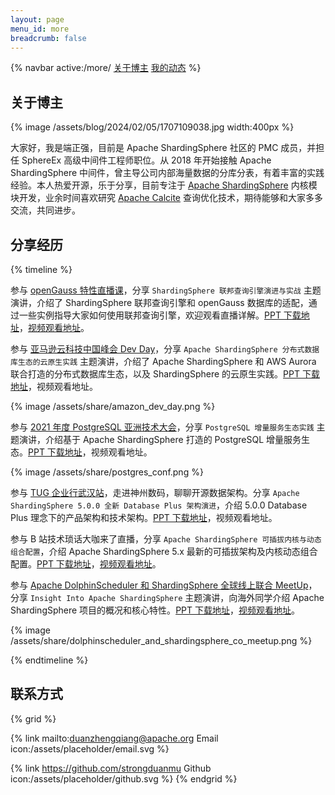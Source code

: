 ```yaml
---
layout: page
menu_id: more
breadcrumb: false
---
```


{% navbar active:/more/ [关于博主](/more/) [我的动态](/more/news)  %}

## 关于博主

{% image /assets/blog/2024/02/05/1707109038.jpg width:400px %}

大家好，我是端正强，目前是 Apache ShardingSphere 社区的 PMC 成员，并担任 SphereEx 高级中间件工程师职位。从 2018 年开始接触 Apache ShardingSphere 中间件，曾主导公司内部海量数据的分库分表，有着丰富的实践经验。本人热爱开源，乐于分享，目前专注于 [Apache ShardingSphere](https://github.com/apache/shardingsphere) 内核模块开发，业余时间喜欢研究 [Apache Calcite](https://github.com/apache/calcite) 查询优化技术，期待能够和大家多多交流，共同进步。

## 分享经历

{% timeline %}

<!-- node 2023/04/27 openGauss 特性直播课 -->

参与 [openGauss 特性直播课](https://www.bilibili.com/video/BV1ig4y1L75i/?spm_id_from=333.999.0.0)，分享 `ShardingSphere 联邦查询引擎演进与实战` 主题演讲，介绍了 ShardingSphere 联邦查询引擎和 openGauss 数据库的适配，通过一些实例指导大家如何使用联邦查询引擎，欢迎观看直播详解。[PPT 下载地址](https://strongduanmu.com/share/ShardingSphere%20%E8%81%94%E9%82%A6%E6%9F%A5%E8%AF%A2%E5%BC%95%E6%93%8E%E6%BC%94%E8%BF%9B%E4%B8%8E%E5%AE%9E%E6%88%98.pdf)，[视频观看地址](https://www.bilibili.com/video/BV1ig4y1L75i/?spm_id_from=333.999.0.0)。

<!-- node 2022/11/14 亚马逊云科技中国峰会 Dev Day -->

参与 [亚马逊云科技中国峰会 Dev Day](https://aws.amazon.com/cn/about-aws/events/summit2022/index/)，分享 `Apache ShardingSphere 分布式数据库生态的云原生实践` 主题演讲，介绍了 Apache ShardingSphere 和 AWS Aurora 联合打造的分布式数据库生态，以及 ShardingSphere 的云原生实践。[PPT 下载地址](https://strongduanmu.com/share/Apache%20ShardingSphere%20%E5%88%86%E5%B8%83%E5%BC%8F%E6%95%B0%E6%8D%AE%E5%BA%93%E7%94%9F%E6%80%81%E7%9A%84%E4%BA%91%E5%8E%9F%E7%94%9F%E5%AE%9E%E8%B7%B5.pdf)，视频观看地址。

{% image /assets/share/amazon_dev_day.png %}

<!-- node 2021/12/14~17 PostgresConf.CN & PGConf.Asia2021 -->

参与 [2021 年度 PostgreSQL 亚洲技术大会](https://2021.postgresconf.cn/)，分享 `PostgreSQL 增量服务生态实践` 主题演讲，介绍基于 Apache ShardingSphere 打造的 PostgreSQL 增量服务生态。[PPT 下载地址](https://strongduanmu.com/share/PostgreSQL%20%E5%A2%9E%E9%87%8F%E6%9C%8D%E5%8A%A1%E7%94%9F%E6%80%81%E5%AE%9E%E8%B7%B5.pdf)，视频观看地址。

{% image /assets/share/postgres_conf.png %}

<!-- node 2021/12/11「TUG 企业行 - 武汉站」走进神州数码，聊聊开源数据架构 -->

参与 [TUG 企业行武汉站](https://asktug.com/t/topic/243089)，走进神州数码，聊聊开源数据架构。分享 `Apache ShardingSphere 5.0.0 全新 Database Plus 架构演进`，介绍 5.0.0 Database Plus 理念下的产品架构和技术架构。[PPT 下载地址](https://strongduanmu.com/share/Apache%20ShardingSphere%205.0.0%20%E5%85%A8%E6%96%B0%20Database%20Plus%20%E6%9E%B6%E6%9E%84%E6%BC%94%E8%BF%9B.pdf)，视频观看地址。

<!-- node 2021/9/8 技术琐话大咖来了 -->

参与 B 站技术琐话大咖来了直播，分享 `Apache ShardingSphere 可插拔内核与动态组合配置`，介绍 Apache ShardingSphere 5.x 最新的可插拔架构及内核动态组合配置。[PPT 下载地址](https://strongduanmu.com/share/Apache%20ShardingSphere%20%E5%8F%AF%E6%8F%92%E6%8B%94%E5%86%85%E6%A0%B8%E4%B8%8E%E5%8A%A8%E6%80%81%E7%BB%84%E5%90%88%E9%85%8D%E7%BD%AE.pdf)，[视频观看地址](https://www.bilibili.com/video/BV1s3411q7rp?spm_id_from=333.999.0.0)。

<!-- node 2021/5/16 Apache DolphinScheduler - ShardingSphere Global Online Co-MeetUp -->

参与 [Apache DolphinScheduler 和 ShardingSphere 全球线上联合 MeetUp](https://www.meetup.com/dolphinscheduler/events/277413098)，分享 `Insight Into Apache ShardingSphere` 主题演讲，向海外同学介绍 Apache ShardingSphere 项目的概况和核心特性。[PPT 下载地址](https://strongduanmu.com/share/Insight%20Into%20Apache%20ShardingSphere.pdf)，[视频观看地址](https://www.youtube.com/watch?v=BV8QEScCmgU)。

{% image /assets/share/dolphinscheduler_and_shardingsphere_co_meetup.png %}

{% endtimeline %}

## 联系方式

{% grid %}
<!-- cell -->
{% link mailto:duanzhengqiang@apache.org Email icon:/assets/placeholder/email.svg %}
<!-- cell -->
{% link https://github.com/strongduanmu Github icon:/assets/placeholder/github.svg %}
{% endgrid %}

<style>
.tag-plugin.gallery.grid-box .grid-cell {
  background: none;
  padding: 4px;
}
</style>
